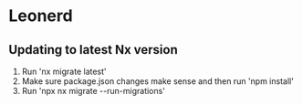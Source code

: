 # Leonerd

## Updating to latest Nx version

1. Run 'nx migrate latest'
2. Make sure package.json changes make sense and then run 'npm install'
3. Run 'npx nx migrate --run-migrations'
